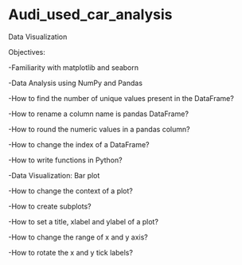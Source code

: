 # Audi_used_car_analysis

Data Visualization 

Objectives:

-Familiarity with matplotlib and seaborn

-Data Analysis using NumPy and Pandas

-How to find the number of unique values present in the DataFrame?

-How to rename a column name is pandas DataFrame?

-How to round the numeric values in a pandas column?

-How to change the index of a DataFrame?

-How to write functions in Python?

-Data Visualization: Bar plot

-How to change the context of a plot?

-How to create subplots?

-How to set a title, xlabel and ylabel of a plot?

-How to change the range of x and y axis?

-How to rotate the x and y tick labels?
